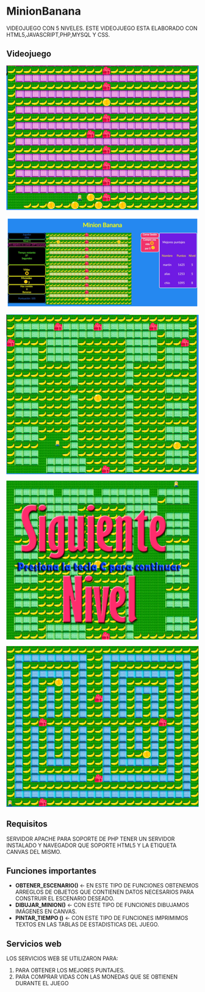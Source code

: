 # MinionBanana

VIDEOJUEGO CON 5 NIVELES. ESTE VIDEOJUEGO ESTA ELABORADO CON HTML5,JAVASCRIPT,PHP,MYSQL Y CSS. 

Videojuego
----------
![Minion Banana](/Minionscreen1.png)

![Minion Banana game](/Minionscreen2.png)

![Minion Banana g](/Minionscreen3.png)

![Minion Banana a](/Minionscreen4.png)

![Minion Banana e](/Minionscreen5.png)


## Requisitos
SERVIDOR APACHE PARA SOPORTE DE PHP
TENER UN SERVIDOR INSTALADO Y NAVEGADOR QUE SOPORTE HTML5 Y LA ETIQUETA CANVAS DEL MISMO. 


## Funciones importantes
- **OBTENER_ESCENARIO()**  <- EN ESTE TIPO DE FUNCIONES OBTENEMOS ARREGLOS DE OBJETOS QUE CONTIENEN DATOS NECESARIOS PARA CONSTRUIR EL ESCENARIO DESEADO. 
- **DIBUJAR_MINION()** <- CON ESTE TIPO DE FUNCIONES DIBUJAMOS IMÁGENES EN CANVAS. 
- **PINTAR_TIEMPO ()** <- CON ESTE TIPO DE FUNCIONES IMPRIMIMOS TEXTOS EN LAS TABLAS DE ESTADISTICAS DEL JUEGO.
## Servicios web
LOS SERVICIOS WEB SE UTILIZARON PARA:
1. PARA OBTENER LOS MEJORES PUNTAJES. 
2. PARA COMPRAR VIDAS CON LAS MONEDAS QUE SE OBTIENEN DURANTE EL JUEGO

